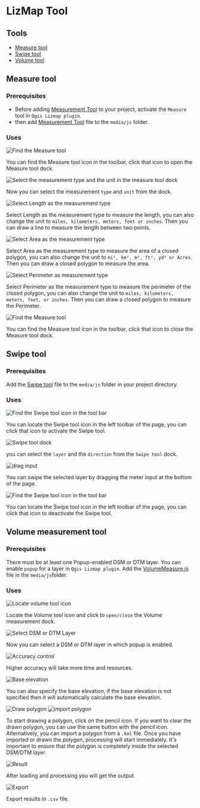 # LizMap Tool

## Tools
  - [Measure tool](#measure-tool)
  - [Swipe tool](#swipe-tool) 
  - [Volume tool](#volume-measurement-tool) 
## Measure tool
  ### Prerequisites
  - Before adding [Measurement Tool](https://github.com/dp-sahu88/ODISHA_MCL/blob/main/Measurement_Tool.js) to your project, activate the `Measure` tool in `Qgis Lizmap plugin`.
  - then add [Measurement Tool](https://github.com/dp-sahu88/ODISHA_MCL/blob/main/Measurement_Tool.js) file to the `media/js` folder.
  ### Uses
  ![Find the Measure tool](https://github.com/dp-sahu88/ODISHA_MCL/blob/main/Images/Measurement%20Tool/Measuretoolicon.JPG)

  You can find the Measure tool icon in the toolbar, click that icon to open the Measure tool dock.
  
  ![Select the measurement type and the unit in the measure tool dock](https://github.com/dp-sahu88/ODISHA_MCL/blob/main/Images/Measurement%20Tool/measuretoolDock.JPG)

  Now you can select the measurement `type` and `unit` from the dock.

  ![Select Length as the measurement type](https://github.com/dp-sahu88/ODISHA_MCL/blob/main/Images/Measurement%20Tool/length.JPG)

  Select Length as the measurement type to measure the length, you can also change the unit to `miles, kilometers, meters, feet or inches`.
  Then you can draw a line to measure the length between two points.

  ![Select Area as the measurement type](https://github.com/dp-sahu88/ODISHA_MCL/blob/main/Images/Measurement%20Tool/area.JPG)

  Select Area as the measurement type to measure the area of a closed polygon, you can also change the unit to `mi², km², m², ft², yd² or Acres`.
  Then you can draw a closed polygon to measure the area.
  
  ![Select Perimeter as measurement type](https://github.com/dp-sahu88/ODISHA_MCL/blob/main/Images/Measurement%20Tool/perim.JPG)

  Select Perimeter as the measurement type to measure the perimeter of the closed polygon, you can also change the unit to `miles, kilometers, meters, feet, or inches`. 
  Then you can draw a closed polygon to measure the Perimeter.

  ![Find the Measure tool](https://github.com/dp-sahu88/ODISHA_MCL/blob/main/Images/Measurement%20Tool/Measuretoolicon.JPG)

  You can find the Measure tool icon in the toolbar, click that icon to close the Measure tool dock.
## Swipe tool
  ### Prerequisites
  Add the [Swipe tool](https://github.com/dp-sahu88/ODISHA_MCL/blob/main/Swipe.js) file to the `media/js` folder in your project directory.

  ### Uses
  ![Find the Swipe tool icon in the tool bar](https://github.com/dp-sahu88/ODISHA_MCL/blob/main/Images/Swipe%20Tool/SwipeIcon.jpg)

  You can locate the Swipe tool icon in the left toolbar of the page, you can click that icon to activate the Swipe tool.

  ![Swipe tool dock](https://github.com/dp-sahu88/ODISHA_MCL/blob/main/Images/Swipe%20Tool/swipe_dock.png)

  you can select the `layer` and the `direction` from the `Swipe tool` dock. 

  ![drag input](https://github.com/dp-sahu88/ODISHA_MCL/blob/main/Images/Swipe%20Tool/dragInput.png)

  You can swipe the selected layer by dragging the meter input at the bottom of the page.

  ![Find the Swipe tool icon in the tool bar](https://github.com/dp-sahu88/ODISHA_MCL/blob/main/Images/Swipe%20Tool/SwipeIcon.jpg)

  You can locate the Swipe tool icon in the left toolbar of the page, you can click that icon to deactivate the Swipe tool.
## Volume measurement tool
  ### Prerequisites
  There must be at least one Popup-enabled DSM or DTM layer. You can enable `popup` for a layer in `Qgis Lizmap plugin`.
  Add the [VolumeMeasure.js](https://github.com/dp-sahu88/ODISHA_MCL/blob/main/VolumeMeasure.js) file in the `media/js`folder.
  ### Uses
  ![Locate volume tool icon](https://github.com/dp-sahu88/ODISHA_MCL/blob/main/Images/Volume%20tool/volumeToolIcon.png)

  Locate the Volume tool icon and click to `open/close` the Volume measurement dock.

  ![Select DSM or DTM Layer](https://github.com/dp-sahu88/ODISHA_MCL/blob/main/Images/Volume%20tool/select_layer.png)

  Now you can select a DSM or DTM layer in which popup is enabled.

  ![Accuracy control](https://github.com/dp-sahu88/ODISHA_MCL/blob/main/Images/Volume%20tool/accuracy_controll.png)

  Higher accuracy will take more time and resources.
  
  ![Base elevation](https://github.com/dp-sahu88/ODISHA_MCL/blob/main/Images/Volume%20tool/base_elevetion.png)

  You can also specify the base elevation, if the base elevation is not specified then it will automatically calculate the base elevation.
  
  ![Draw polygon](https://github.com/dp-sahu88/ODISHA_MCL/blob/main/Images/Volume%20tool/startDraw.png)
  ![import polygon](https://github.com/dp-sahu88/ODISHA_MCL/blob/main/Images/Volume%20tool/import_file.png)
  
  To start drawing a polygon, click on the pencil icon. If you want to clear the drawn polygon, you can use the same button with the pencil icon. Alternatively, you can import a polygon from a `.kml` file. Once you have imported or drawn the polygon, processing will      start immediately. It's important to ensure that the polygon is completely inside the selected DSM/DTM layer.

  ![Result](https://github.com/dp-sahu88/ODISHA_MCL/blob/main/Images/Volume%20tool/result.png)

  After loading and processing you will get the output.

  ![Export](https://github.com/dp-sahu88/ODISHA_MCL/blob/main/Images/Volume%20tool/export.png)

  Export results in `.csv`  file.
  

  
  
  
